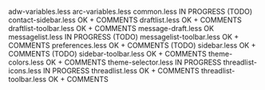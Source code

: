 adw-variables.less
arc-variables.less
common.less						IN PROGRESS (TODO)
contact-sidebar.less			OK + COMMENTS
draftlist.less					OK + COMMENTS
draftlist-toolbar.less			OK + COMMENTS
message-draft.less				OK
messagelist.less				IN PROGRESS (TODO)
messagelist-toolbar.less		OK + COMMENTS
preferences.less				OK + COMMENTS (TODO)
sidebar.less					OK + COMMENTS (TODO)
sidebar-toolbar.less			OK + COMMENTS
theme-colors.less				OK + COMMENTS
theme-selector.less				IN PROGRESS
threadlist-icons.less			IN PROGRESS
threadlist.less					OK + COMMENTS
threadlist-toolbar.less			OK + COMMENTS
